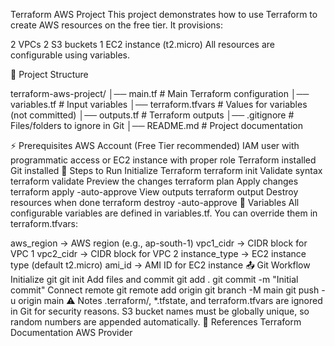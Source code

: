 Terraform AWS Project
This project demonstrates how to use Terraform to create AWS resources on the free tier.
It provisions:

2 VPCs
2 S3 buckets
1 EC2 instance (t2.micro)
All resources are configurable using variables.

📂 Project Structure

terraform-aws-project/
│── main.tf          # Main Terraform configuration
│── variables.tf     # Input variables
│── terraform.tfvars # Values for variables (not committed)
│── outputs.tf       # Terraform outputs
│── .gitignore       # Files/folders to ignore in Git
│── README.md        # Project documentation

⚡ Prerequisites
AWS Account (Free Tier recommended)
IAM user with programmatic access or EC2 instance with proper role
Terraform installed
Git installed
🏃 Steps to Run
Initialize Terraform
terraform init
Validate syntax
terraform validate
Preview the changes
terraform plan
Apply changes
terraform apply -auto-approve
View outputs
terraform output
Destroy resources when done
terraform destroy -auto-approve
🌟 Variables
All configurable variables are defined in variables.tf. You can override them in terraform.tfvars:

aws_region → AWS region (e.g., ap-south-1)
vpc1_cidr → CIDR block for VPC 1
vpc2_cidr → CIDR block for VPC 2
instance_type → EC2 instance type (default t2.micro)
ami_id → AMI ID for EC2 instance
📤 Git Workflow
Initialize git
git init
Add files and commit
git add .
git commit -m "Initial commit"
Connect remote
git remote add origin <your-repo-url>
git branch -M main
git push -u origin main
⚠️ Notes
.terraform/, *.tfstate, and terraform.tfvars are ignored in Git for security reasons.
S3 bucket names must be globally unique, so random numbers are appended automatically.
🔗 References
Terraform Documentation
AWS Provider

